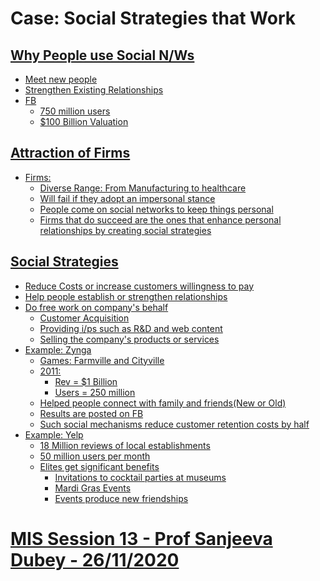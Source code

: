 # Case: Social Strategies that Work
<a href="https://services.hbsp.harvard.edu/api/courses/768229/items/R1111H-PDF-ENG/sclinks/322007c366c1b0e2c9de0c83c63a3ad4">

## Why People use Social N/Ws
- Meet new people
- Strengthen Existing Relationships
- FB
	- 750 million users
	- $100 Billion Valuation

## Attraction of Firms
- Firms:
	- Diverse Range: From Manufacturing to healthcare
	- Will fail if they adopt an impersonal stance
	- People come on social networks to keep things personal
	- Firms that do succeed are the ones that enhance personal relationships by creating social strategies

## Social Strategies
- Reduce Costs or increase customers willingness to pay
- Help people establish or strengthen relationships
- Do free work on company's behalf
	- Customer Acquisition
	- Providing i/ps such as R&D and web content
	- Selling the company's products or services
- Example: Zynga
	- Games: Farmville and Cityville
	- 2011:
		- Rev = $1 Billion
		- Users = 250 million
	- Helped people connect with family and friends(New or Old)
	- Results are posted on FB
	- Such social mechanisms reduce customer retention costs by half
- Example: Yelp
	- 18 Million reviews of local establishments
	- 50 million users per month
	- Elites get significant benefits
		- Invitations to cocktail parties at museums
		- Mardi Gras Events
		- Events produce new friendships


# MIS Session 13 - Prof Sanjeeva Dubey - 26/11/2020